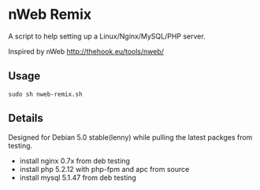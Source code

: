 # nWeb Remix
A script to help setting up a Linux/Nginx/MySQL/PHP server.

Inspired by nWeb http://thehook.eu/tools/nweb/

## Usage
	sudo sh nweb-remix.sh
	
## Details
Designed for Debian 5.0 stable(lenny) while pulling the latest packges from testing.

* install nginx 0.7x from deb testing
* install php 5.2.12 with php-fpm and apc from source
* install mysql 5.1.47 from deb testing